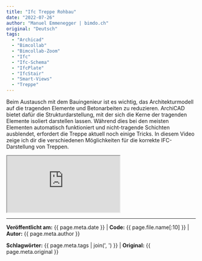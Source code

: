 ```yaml
---
title: "Ifc Treppe Rohbau"
date: "2022-07-26"
author: "Manuel Emmenegger | bimdo.ch"
original: "Deutsch"
tags: 
  - "Archicad"
  - "Bimcollab"
  - "Bimcollab-Zoom"
  - "Ifc"
  - "Ifc-Schema"
  - "IfcPlate"
  - "IfcStair" 
  - "Smart-Views"
  - "Treppe"
---
```

Beim Austausch mit dem Bauingenieur ist es wichtig, das Architekturmodell auf die tragenden Elemente und Betonarbeiten zu reduzieren. ArchiCAD bietet dafür die Strukturdarstellung, mit der sich die Kerne der tragenden Elemente isoliert darstellen lassen. Während dies bei den meisten Elementen automatisch funktioniert und nicht-tragende Schichten ausblendet, erfordert die Treppe aktuell noch einige Tricks. In diesem Video zeige ich dir die verschiedenen Möglichkeiten für die korrekte IFC-Darstellung von Treppen.

<div class="video-container">
  <iframe src="https://www.youtube-nocookie.com/embed/69D_gTsrf-o?si=OcCnw0dXsIiJIfjE" 
          allowfullscreen>
  </iframe>
</div>

---
**Veröffentlicht am:** {{ page.meta.date }} | **Code:** {{ page.file.name[:10] }}  | **Autor:** {{ page.meta.author }}

**Schlagwörter:** {{ page.meta.tags | join(', ') }} | **Original:** {{ page.meta.original }}